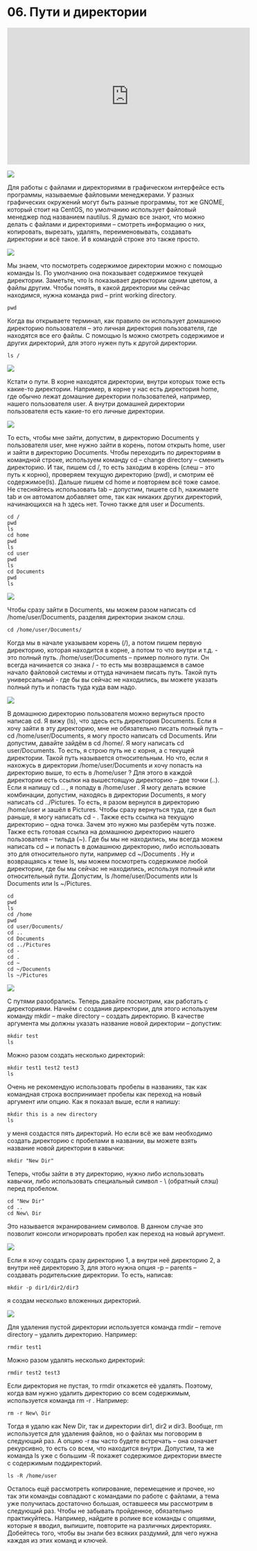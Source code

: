 # 06. Пути и директории

<iframe width='560' height='315' src="https://www.youtube.com/embed/B-yLXamECL4" title='YouTube video player' frameborder='0' allow='accelerometer; autoplay; clipboard-write; encrypted-media; gyroscope; picture-in-picture' allowfullscreen></iframe>

![](images/filemanager.png)

Для работы с файлами и директориями в графическом интерфейсе есть программы, называемые файловыми менеджерами. У разных графических окружений могут быть разные программы, тот же GNOME, который стоит на CentOS, по умолчанию использует файловый менеджер под названием nautilus. Я думаю все знают, что можно делать с файлами и директориями – смотреть информацию о них, копировать, вырезать, удалять, переименовывать, создавать директории и всё такое. И в командой строке это также просто.

![](images/ls.png)

Мы знаем, что посмотреть содержимое директории можно с помощью команды ls. По умолчанию она показывает содержимое текущей директории. Заметьте, что ls показывает директории одним цветом, а файлы другим.  Чтобы понять, в какой директории мы сейчас находимся, нужна команда pwd – print working directory.

```
pwd
```

Когда вы открываете терминал, как правило он  использует домашнюю директорию пользователя – это личная директория пользователя, где находятся все его файлы. С помощью ls можно смотреть содержимое и других директорий, для этого нужен  путь к другой директории.


```
ls /
```

![](images/root.png)

Кстати о пути. В корне находятся директории, внутри которых тоже есть какие-то директории. Например, в корне у нас есть директория home, где обычно лежат домашние директории пользователей, например, нашего пользователя user. А внутри домашней директории пользователя есть какие-то его личные директории.

![](images/documents.png)

То есть, чтобы мне зайти, допустим, в директорию Documents у пользователя user, мне нужно зайти в корень, потом открыть home, user и зайти в директорию Documents. Чтобы переходить по директориям в командной строке, используем команду cd – сhange directory – сменить директорию. И так, пишем cd /, то есть заходим в корень (слеш – это путь к корню), проверяем текущую директорию (pwd), и смотрим её содержимое(ls). Дальше пишем cd home и повторяем всё тоже самое. Не стесняйтесь использовать tab – допустим, пишете cd h, нажимаете tab и он автоматом добавляет ome, так как никаких других директорий, начинающихся на h здесь нет. Точно также для user и Documents.

```
cd /
pwd
ls
cd home
pwd
ls
cd user
pwd
ls
cd Documents
pwd
ls
```


![](images/docpath.png)

Чтобы сразу зайти в Documents, мы можем разом написать cd /home/user/Documents, разделяя директории знаком слэш.

```
cd /home/user/Documents/
```


Когда мы в начале указываем корень (/), а потом пишем первую директорию, которая находится в корне, а потом то что внутри и т.д. - это полный путь. /home/user/Documents – пример полного пути. Он всегда начинается со знака / - то есть мы возвращаемся в самое начало файловой системы и оттуда начинаем писать путь. Такой путь универсальный  - где бы вы сейчас не находились, вы можете указать полный путь и попасть туда куда вам надо.

![](images/relativepath.png)

В домашнюю директорию пользователя можно вернуться просто написав cd. Я вижу (ls), что здесь есть директория Documents. Если я хочу зайти в эту директорию, мне не обязательно писать полный путь – cd /home/user/Documents, я могу просто написать cd Documents. Или допустим, давайте зайдём в cd /home/. Я могу написать cd user/Documents. То есть, я строю путь не с корня, а с текущей директории. Такой путь называется относительным. Но что, если я нахожусь в директории /home/user/Documents и хочу попасть на директорию выше, то есть в /home/user ? Для этого в каждой директории есть ссылки на вышестоящую директорию – две точки (..). Если я напишу cd .. , я попаду в /home/user . Я могу делать всякие комбинации, допустим, находясь в директории Documents, я могу написать cd ../Pictures. То есть, я разом вернулся в директорию /home/user и зашёл в Pictures. Чтобы сразу вернуться туда, где я был раньше, я могу написать cd - . Также есть ссылка на текущую директорию – одна точка. Зачем это нужно мы разберём чуть позже. Также есть  готовая ссылка на домашнюю директорию нашего пользователя – тильда (~). Где бы мы не находились, мы всегда можем написать cd ~ и попасть в домашнюю директорию, либо использовать это для относительного пути, например cd ~/Documents . Ну и возвращаясь к теме ls, мы можем посмотреть содержимое любой директории, где бы мы сейчас не находились, используя полный или относительный пути. Допустим, ls /home/user/Documents или ls Documents или ls ~/Pictures.

```
cd
pwd
ls
cd /home
pwd
cd user/Documents/
cd ..
cd Documents
cd ../Pictures
cd -
cd .
cd ~
cd ~/Documents
ls ~/Pictures
```


![](images/dirs.png)

С путями разобрались. Теперь давайте посмотрим, как работать с директориями. Начнём с создания директории, для этого используем команду mkdir – make directory – создать директорию. В качестве аргумента мы должны указать название новой директории – допустим:

```
mkdir test
ls
```

Можно разом создать несколько директорий: 

```
mkdir test1 test2 test3
ls
```

Очень не рекомендую использовать пробелы в названиях, так как командная строка воспринимает пробелы как переход на новый аргумент или опцию. Как я показал выше, если я напишу:

```
mkdir this is a new directory
ls
```

у меня создастся пять директорий. Но если всё же вам необходимо создать директорию  с пробелами в названии, вы можете взять название новой директории в кавычки: 

```
mkdir "New Dir"
```

Теперь, чтобы зайти в эту директорию,  нужно либо использовать кавычки, либо использовать специальный символ - \ (обратный слэш) перед пробелом.

```
cd "New Dir"
cd ..
cd New\ Dir
```

Это называется экранированием символов. В данном случае это позволит консоли игнорировать пробел как переход на новый аргумент.

![](images/dirp.png)

Если я хочу создать сразу директорию 1, а внутри неё директорию 2, а внутри неё директорию 3, для этого нужна опция -p – parents – создавать родительские директории. То есть, написав:

```
mkdir -p dir1/dir2/dir3
```

я создам несколько вложенных директорий.

![](images/rmdir.png)

Для удаления пустой директории используется команда rmdir – remove directory – удалить директорию.  Например:

```
rmdir test1
```

Можно разом удалять несколько директорий:

```
rmdir test2 test3
```

Если директория не пустая, то rmdir откажется её удалять. Поэтому, когда вам нужно удалить директорию со всем содержимым, используется команда rm -r . Например:

```
rm -r New\ Dir
```

Тогда я удалю как New Dir, так и директории dir1, dir2 и dir3. Вообще, rm используется для удаления файлов, но о файлах мы поговорим в следующий раз. А опцию -r вы часто будете встречать – она означает рекурсивно, то есть со всем, что находится внутри. Допустим, та же команда ls уже с большим -R покажет содержимое директории вместе с содержимым поддиректорий.

```
ls -R /home/user
```

Осталось ещё рассмотреть копирование, перемещение и прочее, но так эти команды совпадают с командами по работе с файлами, а тема уже получилась достаточно большая, оставшееся мы рассмотрим в следующий раз. Чтобы не забывать пройденное, обязательно практикуйтесь. Например, найдите в ролике все команды с опциями, которые я вводил, выпишите, повторите на различных директориях. Добейтесь того, чтобы вы знали без всяких раздумий, для чего нужна каждая из этих команд и ключей.
